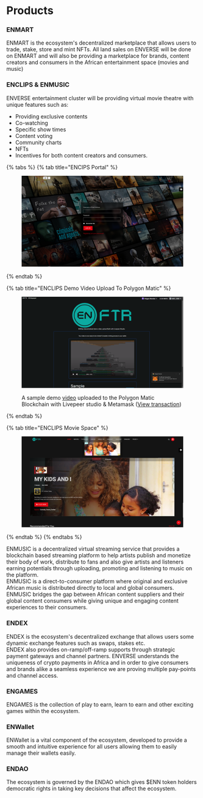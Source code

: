 # Products

### ENMART

ENMART is the ecosystem's decentralized marketplace that allows users to trade, stake, store and mint NFTs. All land sales on ENVERSE will be done on ENMART and will also be providing a marketplace for brands, content creators and consumers in the African entertainment space (movies and music)

### ENCLIPS & ENMUSIC

ENVERSE entertainment cluster will be providing virtual movie theatre with unique features such as:

* Providing exclusive contents
* Co-watching
* Specific show times
* Content voting
* Community charts
* NFTs
* Incentives for both content creators and consumers.

{% tabs %}
{% tab title="ENCIPS Portal" %}
<figure><img src="../../.gitbook/assets/Screenshot (211).png" alt=""><figcaption></figcaption></figure>
{% endtab %}

{% tab title="ENCLIPS Demo Video Upload To Polygon Matic" %}
<figure><img src="../../.gitbook/assets/Screenshot (215).png" alt=""><figcaption><p>A sample demo <a href="https://lvpr.tv/?v=4780q2v26zbxt047">video</a> uploaded to the Polygon Matic Blockchain with Livepeer studio &#x26; Metamask (<a href="https://mumbai.polygonscan.com/tx/0xeaa3e8a53ed0c1b0357fcb523e33f61d13ec843abd8c901ae9b2725016ead5d1">View transaction</a>)</p></figcaption></figure>
{% endtab %}

{% tab title="ENCLIPS Movie Space" %}
<figure><img src="../../.gitbook/assets/Screenshot (212).png" alt=""><figcaption></figcaption></figure>
{% endtab %}
{% endtabs %}

ENMUSIC is a decentralized virtual streaming service that provides a blockchain based streaming platform to help artists publish and monetize their body of work, distribute to fans and also give artists and listeners earning potentials through uploading, promoting and listening to music on the platform.\
ENMUSIC is a direct-to-consumer platform where original and exclusive African music is distributed directly to local and global consumers. ENMUSIC bridges the gap between African content suppliers and their global content consumers while giving unique and engaging content experiences to their consumers.

### ENDEX

ENDEX is the ecosystem's decentralized exchange that allows users some dynamic exchange features such as swaps, stakes etc.\
ENDEX also provides on-ramp/off-ramp supports through strategic payment gateways and channel partners. ENVERSE understands the uniqueness of crypto payments in Africa and in order to give consumers and brands alike a seamless experience we are proving multiple pay-points and channel access.

### ENGAMES

ENGAMES is the collection of play to earn, learn to earn and other exciting games within the ecosystem.

### ENWallet

ENWallet is a vital component of the ecosystem, developed to provide a smooth and intuitive experience for all users allowing them to easily manage their wallets easily.

### ENDAO

The ecosystem is governed by the ENDAO which gives $ENN token holders democratic rights in taking key decisions that affect the ecosystem.
